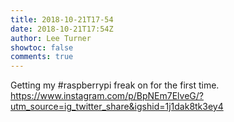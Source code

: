 ```yaml
---
title: 2018-10-21T17-54
date: 2018-10-21T17:54Z
author: Lee Turner
showtoc: false
comments: true
---
```


Getting my #raspberrypi freak on for the first time. https://www.instagram.com/p/BpNEm7ElveG/?utm_source=ig_twitter_share&igshid=1j1dak8tk3ey4

